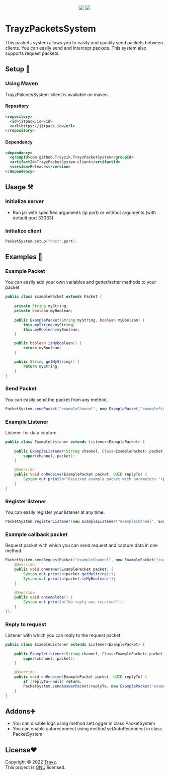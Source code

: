 <p align="center">
  <img src="https://img.shields.io/badge/Made%20with-Java-1f425f.svg?style=flat-square"/>
  <img src="https://img.shields.io/badge/License-GNU-blue.svg?style=flat-square"/>
</p>

# TrayzPacketsSystem
This packets system allows you to easily and quickly send packets between clients. You can easily send and intercept packets. This system also supports request packets. 

## Setup 🚀

### Using Maven
TrayzPakcetsSystem-client is available on maven.

#### Repository
```xml
<repository>
  <id>jitpack.io</id>
  <url>https://jitpack.io</url>
</repository>
```
#### Dependency
```xml
<dependency>
  <groupId>com.github.Trayzik.TrayzPacketSystem</groupId>
  <artifactId>TrayzPacketSystem-client</artifactId>
  <version>Releases</version>
</dependency>
```

## Usage ⚒

### Initialize server
- Run jar with specified arguments (ip port) or without arguments (with default port 33333)

### Initialize client
```java
PacketSystem.setup("host",port);
```

## Examples 📜

### Example Packet
You can easily add your own variables and getter/setter methods to your packet
```java
public class ExamplePacket extends Packet {
    
    private String myString;
    private boolean myBoolean;
    
    public ExamplePacket(String myString, boolean myBoolean) {
        this.myString=myString;
        this.myBoolean=myBoolean;
    }

    public boolean isMyBoolean() {
        return myBoolean;
    }

    public String getMyString() {
        return myString;
    }
}
```

### Send Packet
You can easily send the packet from any method.
```java
PacketSystem.sendPacket("exampleChannel", new ExamplePacket("exampleString", false));
```

### Example Listener
Listener for data capture.
```java
public class ExampleListener extends Listener<ExamplePacket> {
    
    public ExampleListener(String channel, Class<ExamplePacket> packet) {
        super(channel, packet);
    }

    @Override
    public void onReceive(ExamplePacket packet, UUID replyTo) {
        System.out.println("Received example packet with parameters "+packet.getMyString()+" "+packet.isMyBoolean());
    }
}
```

### Register listener
You can easily register your listener at any time.
```java
PacketSystem.registerListener(new ExampleListener("exampleChannel", ExamplePacket.class));
```

### Example callback packet
Request packet with which you can send request and capture data in one method.
```java
PacketSystem.sendRequestPacket("exampleChannel", new ExamplePacket("exampleString", false), 2, new Request<ExamplePacket>() {
    @Override
    public void onAnswer(ExamplePacket packet) {
        System.out.println(packet.getMyString());
        System.out.println(packet.isMyBoolean());
    }
        
    @Override
    public void onComplete() {
        System.out.println("No reply was received");
    }
});
```

### Reply to request
Listener with which you can reply to the request packet.
```java
public class ExampleListener extends Listener<ExamplePacket> {
    
    public ExampleListener(String channel, Class<ExamplePacket> packet) {
        super(channel, packet);
    }

    @Override
    public void onReceive(ExamplePacket packet, UUID replyTo) {
        if (replyTo==null) return;
        PacketSystem.sendAnswerPacket(replyTo, new ExamplePacket("exampleString", false));
    }
}
```
## Addons➕

- You can disable logs using method setLogger in class PacketSystem <br>
- You can enable autoreconnect using method setAutoReconnect in class PacketSystem

## License❤️

Copyright © 2022 [Trayz](https://github.com/Trayzik).<br /> 
This project is [GNU](https://github.com/Trayzik/TrayzPacketSystem/blob/master/LICENSE) licensed.
